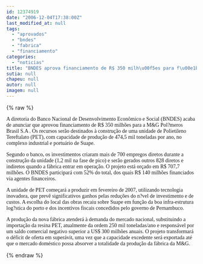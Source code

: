 ```yaml
---
id: 12374919
date: "2006-12-04T17:38:00Z"
last_modified_at: null
tags:
  - "aprovados"
  - "bndes"
  - "fabrica"
  - "financiamento"
categories:
  - "noticias"
title: "BNDES aprova financiamento de R$ 350 milh\u00f5es para f\u00e1brica de PET da M&G em Suape"
sutia: null
chapeu: null
autor: null
imagem: null
---
```

{% raw %}
<p><P><FONT face=Verdana>A diretoria do Banco Nacional de Desenvolvimento Econômico e Social (BNDES) acaba de anunciar que aprovou financiamento de R$ 350 milhões para a M&amp;G Pol?meros Brasil S.A . Os recursos serão destinados à construção de uma unidade de Polietileno Tereftalato (PET), com capacidade de produção de 474,5 mil toneladas por ano, no complexo industrial e portuário de Suape. </FONT></P></p>
<p><P><FONT face=Verdana>Segundo o banco, os investimentos criaram mais de 700 empregos diretos durante a construção da unidade (1,2 mil na fase de pico) e serão gerados outros 828 diretos e indiretos quando a fábrica entrar em operação. O projeto está orçado em R$ 707,7 milhões. O BNDES participará com 52% do total, dos quais R$ 140 milhões financiados via agentes financeiros. </FONT></P></p>
<p><P><FONT face=Verdana>A unidade de PET começará a produzir em fevereiro de 2007, utilizando tecnologia inovadora, que prevê significativos ganhos pelas reduções do n?vel de investimento e de custos. A escolha do local das obras recaiu sobre Suape em função da boa infra-estrutura log?stica do porto e dos incentivos fiscais concedidos pelo governo de Pernambuco. </FONT></P></p>
<p><P><FONT face=Verdana>A produção da nova fábrica atenderá à demanda do mercado nacional, substituindo a importação da resina PET, atualmente da ordem 250 mil toneladas/ano e responsável por um saldo comercial negativo superior a US$ 300 milhões anuais. O projeto transformará o déficit de oferta em superávit, uma vez que a capacidade excedente será exportada até que o mercado doméstico possa absorver a totalidade da produção da fábrica da M&amp;G. </FONT></P> </p>
{% endraw %}